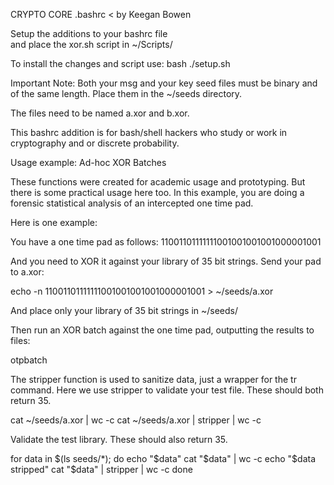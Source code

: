 CRYPTO CORE .bashrc < by Keegan Bowen 

  Setup the additions to your bashrc file     
  and place the xor.sh script in ~/Scripts/   

To install the changes and script use:
bash ./setup.sh

Important Note:
Both your msg and your key seed files must
be binary and of the same length.
Place them in the ~/seeds directory.

The files need to be named a.xor and b.xor.

This bashrc addition is for bash/shell hackers 
who study or work in cryptography and or discrete probability.

Usage example: Ad-hoc XOR Batches

These functions were created for academic usage and prototyping. But there is
some practical usage here too. In this example, you are doing a forensic
statistical analysis of an intercepted one time pad. 

Here is one example:

You have a one time pad as follows:
11001101111111001001001001000001001

And you need to XOR it against your library of 35 bit strings.
Send your pad to a.xor:

echo -n 11001101111111001001001001000001001 > ~/seeds/a.xor

And place only your library of 35 bit strings in ~/seeds/

Then run an XOR batch against the one time pad, outputting the results to files:

otpbatch

The stripper function is used to sanitize data, just a wrapper for the tr command.
Here we use stripper to validate your test file. These should both return 35.

cat ~/seeds/a.xor | wc -c
cat ~/seeds/a.xor | stripper | wc -c

Validate the test library. These should also return 35.

for data in $(ls seeds/*); do
     echo "$data"
     cat "$data" | wc -c
     echo "$data stripped"
     cat "$data" | stripper | wc -c
done

